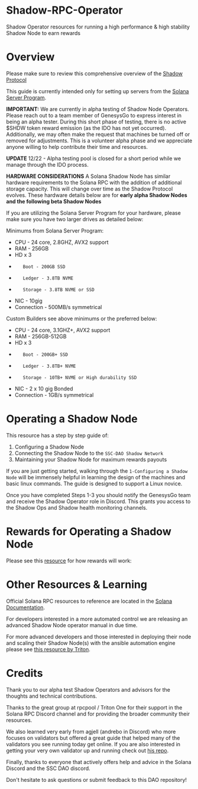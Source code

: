 # Shadow-RPC-Operator

Shadow Operator resources for running a high performance &amp; high stability Shadow Node to earn rewards

# Overview

Please make sure to review this comprehensive overview of the [Shadow Protocol](https://genesysgo.medium.com/the-comprehensive-guide-to-genesysgo-and-the-shdw-ido-278b90d3186c)

This guide is currently intended only for setting up servers from the [Solana Server Program](https://solana.foundation/server-program).

**IMPORTANT:** We are currently in alpha testing of Shadow Node Operators. Please reach out to a team member of GenesysGo to express interest in being an alpha tester. During this short phase of testing, there is no active $SHDW token reward emission (as the IDO has not yet occurred). Additionally, we may often make the request that machines be turned off or removed for adjustments. This is a volunteer alpha phase and we appreciate anyone willing to help contribute their time and resources.

**UPDATE** 12/22 - Alpha testing pool is closed for a short period while we manage through the IDO process.

**HARDWARE CONSIDERATIONS**
A Solana Shadow Node has similar hardware requirements to the Solana RPC with the addition of additional storage capacity. This will change over time as the Shadow Protocol evolves. These hardware details below are for **early alpha Shadow Nodes and the following beta Shadow Nodes**

If you are utilizing the Solana Server Program for your hardware, please make sure you have two larger drives as detailed below:

Minimums from Solana Server Program:
*  CPU - 24 core, 2.8GHZ, AVX2 support
*  RAM - 256GB
*  HD  x 3
*        Boot - 200GB SSD
*        Ledger - 3.8TB NVME
*        Storage - 3.8TB NVME or SSD
*  NIC - 10gig
*  Connection - 500MB/s symmetrical

Custom Builders see above minimums or the preferred below:
*  CPU - 24 core, 3.1GHZ+, AVX2 support
*  RAM - 256GB-512GB
*  HD  x 3
*        Boot - 200GB+ SSD
*        Ledger - 3.8TB+ NVME
*        Storage - 10TB+ NVME or High durability SSD
*  NIC - 2 x 10 gig Bonded
*  Connection - 1GB/s symmetrical

# Operating a Shadow Node

This resource has a step by step guide of:
1) Configuring a Shadow Node
2) Connecting the Shadow Node to the `SSC-DAO Shadow Network`
3) Maintaining your Shadow Node for maximum rewards payouts

If you are just getting started, walking through the `1-Configuring a Shadow Node` will be immensely helpful in learning the design of the machines and basic linux commands. The guide is designed to support a Linux novice. 

Once you have completed Steps 1-3 you should notify the GenesysGo team and receive the Shadow Operator role in Discord. This grants you access to the Shadow Ops and Shadow health monitoring channels.
# Rewards for Operating a Shadow Node

Please see this [resource](https://genesysgo.medium.com/the-comprehensive-guide-to-genesysgo-and-the-shdw-ido-278b90d3186c) for how rewards will work:

# Other Resources & Learning

Official Solana RPC resources to reference are located in the [Solana Documentation](https://docs.solana.com/running-validator).

For developers interested in a more automated control we are releasing an advanced Shadow Node operator manual in due time.

For more advanced developers and those interested in deploying their node and scaling their Shadow Node(s) with the ansible automation engine please see [this resource by Triton](https://github.com/rpcpool).

# Credits

Thank you to our alpha test Shadow Operators and advisors for the thoughts and technical contributions.

Thanks to the great group at rpcpool / Triton One for their support in the Solana RPC Discord channel and for providing the broader community their resources.

We also learned very early from agjell (andrebo in Discord) who more focuses on validators but offered a great guide that helped many of the validators you see running today get online. If you are also interested in getting your very own validator up and running check out [his repo](https://github.com/agjell/sol-tutorials).

Finally, thanks to everyone that actively offers help and advice in the Solana Discord and the SSC DAO discord.

Don't hesitate to ask questions or submit feedback to this DAO repository!